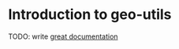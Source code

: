 # Introduction to geo-utils

TODO: write [great documentation](http://jacobian.org/writing/what-to-write/)

